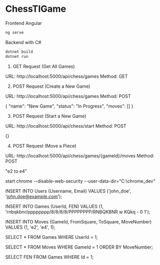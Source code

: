 # ChessTlGame

Frontend Angular
```bash
ng serve
```
Backend with C#

```bash
dotnet build
dotnet run
```
1. GET Request (Get All Games)

URL: http://localhost:5000/api/chess/games
Method: GET

2. POST Request (Create a New Game)

URL: http://localhost:5000/api/chess/games
Method: POST

{
  "name": "New Game",
  "status": "In Progress",
  "moves": []
}

3. POST Request (Start a New Game)

URL: http://localhost:5000/api/chess/start
Method: POST

{}

4. POST Request (Move a Piece)

URL: http://localhost:5000/api/chess/games/{gameId}/moves
Method: POST

"e2 to e4"


start chrome --disable-web-security --user-data-dir="C:\chrome_dev"


INSERT INTO Users (Username, Email)
VALUES ('john_doe', 'john.doe@example.com');


INSERT INTO Games (UserId, FEN)
VALUES (1, 'rnbqkbnr/pppppppp/8/8/8/8/PPPPPPPP/RNBQKBNR w KQkq - 0 1');

INSERT INTO Moves (GameId, FromSquare, ToSquare, MoveNumber)
VALUES (1, 'e2', 'e4', 1);

SELECT * FROM Games WHERE UserId = 1;

SELECT * FROM Moves WHERE GameId = 1 ORDER BY MoveNumber;


SELECT FEN FROM Games WHERE Id = 1;
